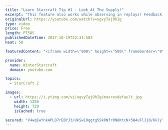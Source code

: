 ```yaml
---
title: "Learn Starcraft Tip #1 - Look At The Supply!"
excerpt: "This feature also works while observing in replays! Feedback and tip suggestions are appreciated :)"
originalUrl: https://youtube.com/watch?v=ugvyTajOhIg
type: video
price: Free
length: PT58S
publishedDateTime: 2017-10-19T22:31:50Z
heat: 50

featuredContent: "<iframe width=\"800\" height=\"500\" frameborder=\"0\" src=\"https://www.youtube.com/embed/ugvyTajOhIg\" allow=\"accelerometer; autoplay; encrypted-media; gyroscope; picture-in-picture\" allowfullscreen></iframe>"

provider:
  name: WinterStarcraft
  domain: youtube.com

topics:
  - StarCraft 2

images:
  - url: https://i.ytimg.com/vi/ugvyTajOhIg/maxresdefault.jpg
    width: 1280
    height: 720
    isCached: true

secured: "V4wqEwYnkAPLO7rEBYJ3/UkSw19qgtg5SkRNfrRN8KtcN+5W4uFlJj8/kklyT5iiHkqTlxW9ZXflzDCWxG9ocezKrCz2x3wSnJ7XFtTgtnRzu75K6MSsHRMz2/0j41HJgttkmNlTTcN43S7c56hcMmhjkgB33gqr3qDvfeRbSUlmejj8K/tNTojIXUJLOYfkTLvxiRazka0smt5Vf0bv1L1yyr39y+gpjjTIF7yAaZOM4je3smgSKuqzx1ZYZQ1BLi7j2vm9sc3txGLoDf7NJm0M3Z9F9LGriqXv8e/Y/YbCmZsfnQj6CSHyMzubNa0cMC2gnzurwr3rZNHo5vw2ADg0ZP0ESB+1XDVE0THUV7zRPkECTpQ3NJ+gWA402dgr/jBVBJwWBdjGBiYIxm8cv9o473H7MOgwMxg5/SfQI88=;PeKkcqrkAYMB9NWzgRDDxA=="
---
```


